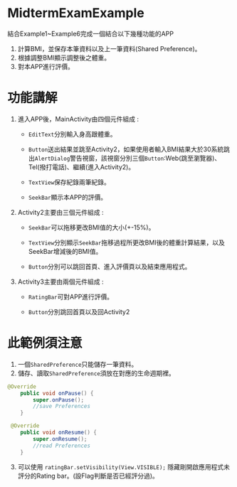 # MidtermExamExample
結合Example1~Example6完成一個結合以下幾種功能的APP
1.	計算BMI，並保存本筆資料以及上一筆資料(Shared Preference)。
2.	根據調整BMI顯示調整後之體重。
3.	對本APP進行評價。

# 功能講解
1. 進入APP後，MainActivity由四個元件組成 :
	<ul>
   	 <li><p><code>EditText</code>分別輸入身高跟體重。
   	 <li><p><code>Button</code>送出結果並跳至Activity2，如果使用者輸入BMI結果大於30系統跳出<code>AlertDialog</code>警告視窗，該視窗分別三個<code>Button</code>:Web(跳至瀏覽器)、Tel(撥打電話)、繼續(進入Activity2)。
  	 <li><p><code>TextView</code>保存紀錄兩筆紀錄。
   	 <li><p><code>SeekBar</code>顯示本APP的評價。
  	</ul>
 

2.	Activity2主要由三個元件組成 :
      <ul>
        <li><p><code>SeekBar</code>可以拖移更改BMI值的大小(+-15%)。
        <li><p><code>TextView</code>分別顯示<code>SeekBar</code>拖移過程所更改BMI後的體重計算結果，以及SeekBar增減後的BMI值。
        <li><p><code>Button</code>分別可以跳回首頁、進入評價頁以及結束應用程式。
      </ul>

3.  Activity3主要由兩個元件組成 :
       <ul>
       	<li><p><code>RatingBar</code>可對APP進行評價。
          <li><p><code>Button</code>分別跳回首頁以及回Activity2
       </ul>

# 此範例須注意
1.  一個<code>SharedPreference</code>只能儲存一筆資料。
2.  儲存、讀取<code>SharedPreference</code>須放在對應的生命週期裡。

```Java
@Override
    public void onPause() {
        super.onPause();
        //save Preferences
    }
```

```Java
 @Override
    public void onResume() {
        super.onResume();
        //read Preferences
    }
```
3.  可以使用 ```ratingBar.setVisibility(View.VISIBLE);``` 隱藏剛開啟應用程式未評分的Rating bar。(設Flag判斷是否已經評分過)。
